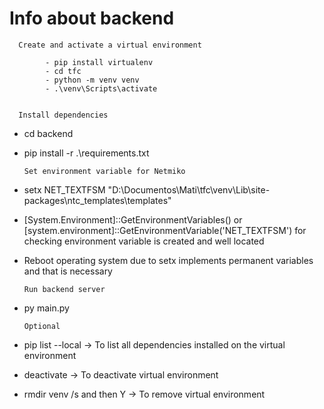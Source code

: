 # Info about backend

      Create and activate a virtual environment

            - pip install virtualenv
            - cd tfc
            - python -m venv venv
            - .\venv\Scripts\activate


      Install dependencies

- cd backend
- pip install -r .\requirements.txt

      Set environment variable for Netmiko

- setx NET_TEXTFSM "D:\Documentos\Mati\tfc\venv\Lib\site-packages\ntc_templates\templates"
- [System.Environment]::GetEnvironmentVariables() or [system.environment]::GetEnvironmentVariable('NET_TEXTFSM') for checking environment variable is created and well located
- Reboot operating system due to setx implements permanent variables and that is necessary

      Run backend server

- py main.py

      Optional

- pip list --local -> To list all dependencies installed on the virtual environment
- deactivate -> To deactivate virtual environment
- rmdir venv /s and then Y -> To remove virtual environment
